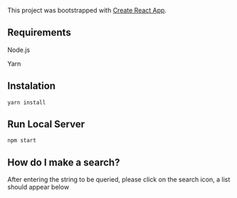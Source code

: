 This project was bootstrapped with [Create React App](https://github.com/facebook/create-react-app).

## Requirements

Node.js

Yarn

## Instalation

`yarn install`

## Run Local Server

`npm start`

## How do I make a search?

After entering the string to be queried, please click on the search icon, a list should appear below 
